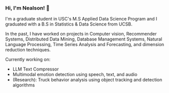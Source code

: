### Hi, I'm Nealson! 👋

I'm a graduate student in USC's M.S Applied Data Science Program and I graduated with a B.S in Statistics & Data Science from UCSB. <br>

In the past, I have worked on projects in Computer vision, Recommender Systems, Distributed Data Mining, Database Management Systems, Natural Language Processing, Time Series Analysis and Forecasting, and dimension reduction techniques.

Currently working on:
- LLM Text Compressor
- Multimodal emotion detection using speech, text, and audio
- (Research): Truck behavior analysis using object tracking and detection algorithms
<!--
**nealsonS/nealsonS** is a ✨ _special_ ✨ repository because its `README.md` (this file) appears on your GitHub profile.

Here are some ideas to get you started:

- 🔭 I’m currently working on ...
- 🌱 I’m currently learning ...
- 👯 I’m looking to collaborate on ...
- 🤔 I’m looking for help with ...
- 💬 Ask me about ...
- 📫 How to reach me: ...
- 😄 Pronouns: ...
- ⚡ Fun fact: ...
-->
